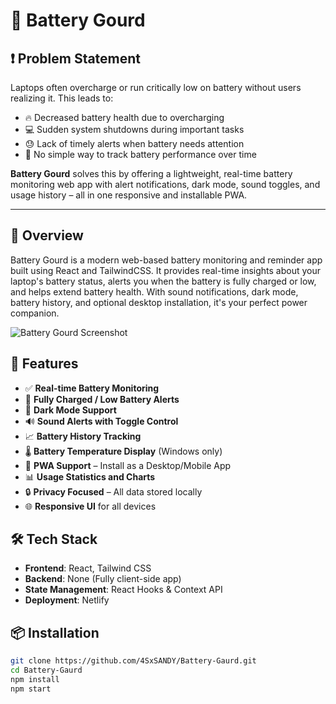 # 🔋 Battery Gourd

## ❗ Problem Statement

Laptops often overcharge or run critically low on battery without users realizing it. This leads to:

- 🔥 Decreased battery health due to overcharging
- 💻 Sudden system shutdowns during important tasks
- 😓 Lack of timely alerts when battery needs attention
- 🚫 No simple way to track battery performance over time

**Battery Gourd** solves this by offering a lightweight, real-time battery monitoring web app with alert notifications, dark mode, sound toggles, and usage history – all in one responsive and installable PWA.

---

## 🧠 Overview

Battery Gourd is a modern web-based battery monitoring and reminder app built using React and TailwindCSS. It provides real-time insights about your laptop's battery status, alerts you when the battery is fully charged or low, and helps extend battery health. With sound notifications, dark mode, battery history, and optional desktop installation, it's your perfect power companion.

![Battery Gourd Screenshot](https://thunderous-cassata-6f7547.netlify.app/preview.png)

## 🚀 Features

- ✅ **Real-time Battery Monitoring**
- 🔔 **Fully Charged / Low Battery Alerts**
- 🌙 **Dark Mode Support**
- 🔊 **Sound Alerts with Toggle Control**
- 📈 **Battery History Tracking**
- 🌡️ **Battery Temperature Display** (Windows only)
- 💾 **PWA Support** – Install as a Desktop/Mobile App
- 📊 **Usage Statistics and Charts**
- 🔒 **Privacy Focused** – All data stored locally
- 🌐 **Responsive UI** for all devices

## 🛠️ Tech Stack

- **Frontend**: React, Tailwind CSS
- **Backend**: None (Fully client-side app)
- **State Management**: React Hooks & Context API
- **Deployment**: Netlify

## 📦 Installation

```bash
git clone https://github.com/4SxSANDY/Battery-Gaurd.git
cd Battery-Gaurd
npm install
npm start
